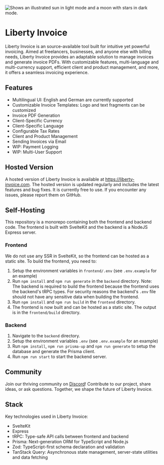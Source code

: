 <picture>
  <source media="(prefers-color-scheme: dark)" srcset="https://github.com/DevLeoko/liberty-invoice/assets/13747815/8aeabb25-2318-46b9-ba85-e3bf4bcfdc04">
  <source media="(prefers-color-scheme: light)" srcset="https://github.com/DevLeoko/liberty-invoice/assets/13747815/e7ff4b3e-a6d8-4150-bdf9-fd97e101b09f">
  <img alt="Shows an illustrated sun in light mode and a moon with stars in dark mode." src="https://github.com/DevLeoko/liberty-invoice/assets/13747815/b7eb88bd-b578-4c11-ab76-e8277263bbb1">
</picture>

# Liberty Invoice

Liberty Invoice is an source-available tool built for intuitive yet powerful invoicing. Aimed at freelancers, businesses, and anyone else with billing needs, Liberty Invoice provides an adaptable solution to manage invoices and generate invoice PDFs. With customizable features, multi-language and multi-currency support, efficient client and product management, and more, it offers a seamless invoicing experience.

## Features

- Multilingual UI: English and German are currently supported
- Customizable Invoice Templates: Logo and text fragments can be customized
- Invoice PDF Generation
- Client-Specific Currency
- Client-Specific Language
- Configurable Tax Rates
- Client and Product Management
- Sending Invoices via Email
- WIP: Payment Logging
- WIP: Multi-User Support

## Hosted Version

A hosted version of Liberty Invoice is available at https://liberty-invoice.com. The hosted version is updated regularly and includes the latest features and bug fixes. It is currently free to use. If you encounter any issues, please report them on GitHub.

## Self-Hosting

This repository is a monorepo containing both the frontend and backend code. The frontend is built with SvelteKit and the backend is a NodeJS Express server.

### Frontend

We do not use any SSR in SvelteKit, so the frontend can be hosted as a static site.
To build the frontend, you need to:

1. Setup the environment variables in `frontend/.env` (see `.env.example` for an example)
2. Run `npm install` and `npm run generate` in the `backend` directory.
   Note: The backend is required to build the frontend because the frontend uses the backend's tRPC types. For security reasons the backend's `.env` file should not have any sensitive data when building the frontend.
3. Run `npm install` and `npm run build` in the `frontend` directory.
4. The frontend is now built and can be hosted as a static site. The output is in the `frontend/build` directory.

### Backend

1. Navigate to the `backend` directory.
2. Setup the environment variables `.env` (see `.env.example` for an example)
3. Run `npm install`, `npm run prisma-up` and `npm run generate` to setup the database and generate the Prisma client.
4. Run `npm run start` to start the backend server.

## Community

Join our thriving community on [Discord](https://discord.gg/qTU4xKRv9C)! Contribute to our project, share ideas, or ask questions. Together, we shape the future of Liberty Invoice.

## Stack

Key technologies used in Liberty Invoice:

- SvelteKit
- Express
- tRPC: Type-safe API calls between frontend and backend
- Prisma: Next-generation ORM for TypeScript and Node.js
- Zod: TypeScript-first schema declaration and validation
- TanStack Query: Asynchronous state management, server-state utilities and data fetching
